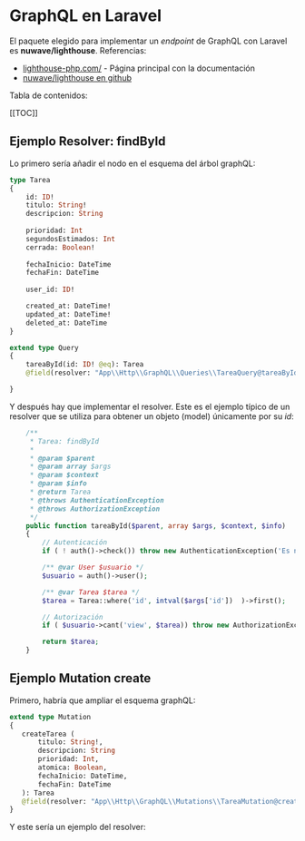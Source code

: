 # GraphQL en Laravel

El paquete elegido para implementar un _endpoint_ de GraphQL con Laravel es **nuwave/lighthouse**. Referencias:

- [lighthouse-php.com/](https://lighthouse-php.com/) - Página principal con la documentación
- [nuwave/lighthouse en github](https://github.com/nuwave/lighthouse)

Tabla de contenidos:

[[TOC]]


## Ejemplo Resolver: findById

Lo primero sería añadir el nodo en el esquema del árbol graphQL:

```graphql tareas.graphql
type Tarea 
{
    id: ID!
    titulo: String!
    descripcion: String
    
    prioridad: Int
    segundosEstimados: Int
    cerrada: Boolean!
    
    fechaInicio: DateTime
    fechaFin: DateTime
    
    user_id: ID!

    created_at: DateTime!
    updated_at: DateTime!
    deleted_at: DateTime
}

extend type Query 
{
    tareaById(id: ID! @eq): Tarea
    @field(resolver: "App\\Http\\GraphQL\\Queries\\TareaQuery@tareaById")

}
```

Y después hay que implementar el resolver. Este es el ejemplo típico de un resolver que se utiliza para obtener un objeto (model) únicamente
por su _id_:

```php TareaQuery.php
    /**
     * Tarea: findById
     *
     * @param $parent
     * @param array $args
     * @param $context
     * @param $info
     * @return Tarea
     * @throws AuthenticationException
     * @throws AuthorizationException
     */
    public function tareaById($parent, array $args, $context, $info)
    {
        // Autenticación
        if ( ! auth()->check()) throw new AuthenticationException('Es necesario estar identificado para consultar esta tarea');

        /** @var User $usuario */
        $usuario = auth()->user();

        /** @var Tarea $tarea */
        $tarea = Tarea::where('id', intval($args['id'])  )->first();

        // Autorización
        if ( $usuario->cant('view', $tarea)) throw new AuthorizationException('No tiene permisos para ver esta tarea');

        return $tarea;
    }

```` 


 ## Ejemplo Mutation create
 
 Primero, habría que ampliar el esquema graphQL:
 
 ```graphql
 extend type Mutation
{
    createTarea (
        titulo: String!,
        descripcion: String
        prioridad: Int,
        atomica: Boolean,
        fechaInicio: DateTime,
        fechaFin: DateTime
    ): Tarea
    @field(resolver: "App\\Http\\GraphQL\\Mutations\\TareaMutation@create")
}
````

Y este sería un ejemplo del resolver:

```php

```



